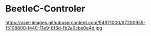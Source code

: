# BeetleC-Controler
https://user-images.githubusercontent.com/54971000/67200955-15108800-f440-11e9-8f3d-fb2a0cbe0e4d.jpg
